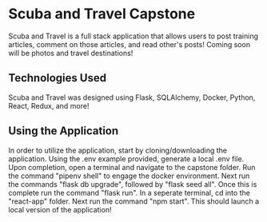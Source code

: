 # Scuba and Travel Capstone

Scuba and Travel is a full stack application that allows users to post training articles, comment on those articles, and read other's posts! Coming soon will be photos and travel destinations!


## Technologies Used

Scuba and Travel was designed using Flask, SQLAlchemy, Docker, Python, React, Redux, and more!


## Using the Application

In order to utilize the application, start by cloning/downloading the application. Using the .env example provided, generate a local .env file. Upon completion, open a terminal and navigate to the capstone folder. Run the command "pipenv shell" to engage the docker environment. Next run the commands "flask db upgrade", followed by "flask seed all". Once this is complete run the command "flask run". In a seperate terminal, cd into the "react-app" folder. Next run the command "npm start". This should launch a local version of the application!
